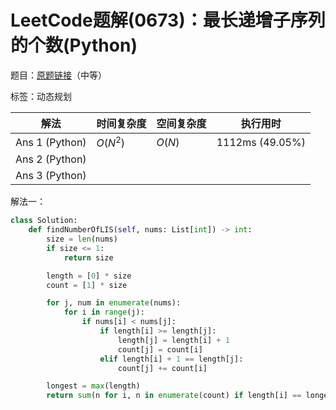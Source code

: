 # LeetCode题解(0673)：最长递增子序列的个数(Python)

题目：[原题链接](https://leetcode-cn.com/problems/number-of-longest-increasing-subsequence/)（中等）

标签：动态规划

| 解法           | 时间复杂度 | 空间复杂度 | 执行用时        |
| -------------- | ---------- | ---------- | --------------- |
| Ans 1 (Python) | $O(N^2)$   | $O(N)$     | 1112ms (49.05%) |
| Ans 2 (Python) |            |            |                 |
| Ans 3 (Python) |            |            |                 |

解法一：

```python
class Solution:
    def findNumberOfLIS(self, nums: List[int]) -> int:
        size = len(nums)
        if size <= 1:
            return size

        length = [0] * size
        count = [1] * size

        for j, num in enumerate(nums):
            for i in range(j):
                if nums[i] < nums[j]:
                    if length[i] >= length[j]:
                        length[j] = length[i] + 1
                        count[j] = count[i]
                    elif length[i] + 1 == length[j]:
                        count[j] += count[i]

        longest = max(length)
        return sum(n for i, n in enumerate(count) if length[i] == longest)
```

